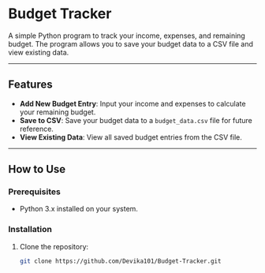 # Budget Tracker

A simple Python program to track your income, expenses, and remaining budget. The program allows you to save your budget data to a CSV file and view existing data.

---

## Features
- **Add New Budget Entry**: Input your income and expenses to calculate your remaining budget.
- **Save to CSV**: Save your budget data to a `budget_data.csv` file for future reference.
- **View Existing Data**: View all saved budget entries from the CSV file.

---

## How to Use

### Prerequisites
- Python 3.x installed on your system.

### Installation
1. Clone the repository:
   ```bash
   git clone https://github.com/Devika101/Budget-Tracker.git